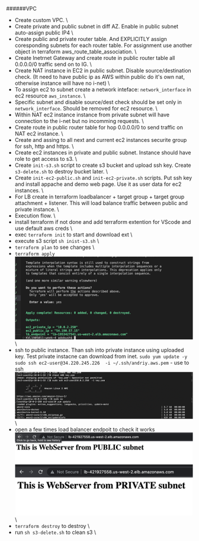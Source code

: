 ######VPC
- Create custom VPC. \
- Create private and public subnet in diff AZ. Enable in public subnet auto-assign public IP4 \
- Create public and private router table. And EXPLICITLY assign coresponding subnets for each router table. For assignment use another object in terraform aws_route_table_association.  \
- Create Inetrnet Gateway and create route in public router table all 0.0.0.0/0 traffic send on to IG. \
- Create NAT instance in EC2 in public subnet. Disable source/destination check. (It need to have public ip as AWS within public do it's own nat, otherwise instance will have no i-net) \
- To assign ec2 to subnet create a network inteface: `network_interface` in ec2 resource `aws_instance`. \
- Specific subnet and disable source/dest check should be set only in `network_interface`. Should be removed for ec2 resource. \
- Within NAT ec2 instance instance from private subnet will have connection to the i-net but no incomming requests. \
- Create route in public router table for hop 0.0.0.0/0 to send traffic on NAT ec2 instance. \
- Create and assing to all next and current ec2 instances securite group for ssh, http and https. \
- Create ec2 instances in private and public subnet. Instance should have role to get access to s3. \ 
- Create `init-s3.sh` script to create s3 bucket and upload ssh key. Create `s3-delete.sh` to destroy bucket later. \
- Create `init-ec2-public.sh` and `init-ec2-private.sh` scripts. Put ssh key and install appache and demo web page. Use it as user data for ec2 instances. \
- For LB create in terraform loadbalancer + target group  + target group attachment + listener. This will load balance traffic between public and private instance. \
- Execution flow. \
- install terraform if not done and add terraform extention for VScode and use default aws creds \
- exec `terraform init` to start and download ext \
- execute s3 script `sh inist-s3.sh` \
- `terraform plan` to see changes \
- `terraform apply` 
![output](https://github.com/phpadventure/aws-course/blob/master/week-4/screenshots/output.png) \
- ssh to public instance. Than ssh into private instance using uploaded key. Test private instacne can download from inet. `sudo yum update -y` \
`sudo ssh ec2-user@34.220.245.226  -i ~/.ssh/andriy.aws.pem` - use to ssh \
![i-net](https://github.com/phpadventure/aws-course/blob/master/week-4/screenshots/i-net.png) \
- open a few times load balancer endpoit to check it works \
![public-web](https://github.com/phpadventure/aws-course/blob/master/week-4/screenshots/public.png) \
![private-web](https://github.com/phpadventure/aws-course/blob/master/week-4/screenshots/private.png) \
- `terraform destroy` to destroy \
- run `sh s3-delete.sh` to clean s3 \
